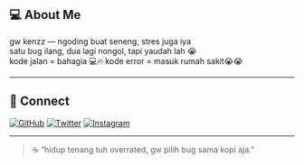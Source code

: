 ## 💻 About Me
gw kenzz — ngoding buat seneng, stres juga iya  
satu bug ilang, dua lagi nongol, tapi yaudah lah 😭  
kode jalan = bahagia 💻🔥 
kode error = masuk rumah sakit😭😭

---

## 🔗 Connect
[![GitHub](https://img.shields.io/badge/GitHub-KenzzSploit-000?style=for-the-badge&logo=github)](https://github.com/KenzzSploit)
[![Twitter](https://img.shields.io/badge/Twitter-@kenzzploit-1DA1F2?style=for-the-badge&logo=twitter)](https://twitter.com/kenzzploit)
[![Instagram](https://img.shields.io/badge/Instagram-@oktovianus_1-E4405F?style=for-the-badge&logo=instagram)](https://instagram.com/oktovianus_1)

---

> ☕ “hidup tenang tuh overrated, gw pilih bug sama kopi aja.”
